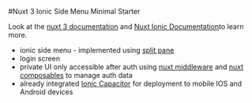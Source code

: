 #Nuxt 3 Ionic Side Menu Minimal Starter

Look at the [nuxt 3 documentation](https://v3.nuxtjs.org) and [Nuxt Ionic Documentation](https://ionic.nuxtjs.org/)to learn more.

- ionic side menu - implemented using [split pane](https://ionicframework.com/docs/api/split-pane)
- login screen
- private UI only accessible after auth using [nuxt middleware](https://nuxt.com/docs/guide/directory-structure/middleware) and [nuxt composables](https://nuxt.com/docs/guide/directory-structure/composables) to manage auth data
- already integrated [Ionic Capacitor](https://capacitorjs.com/) for deployment to mobile IOS and Android devices
